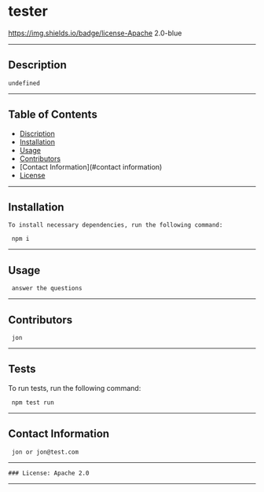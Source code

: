 
  # tester  
  https://img.shields.io/badge/license-Apache 2.0-blue
***
 
  ## Description

    undefined
***

  ## Table of Contents

  * [Discription](#description)
  * [Installation](#installation)
  * [Usage](#use)
  * [Contributors](#contributors)
  * [Contact Information](#contact information)
  * [License](#license)
***

  ## Installation

    To install necessary dependencies, run the following command:
  
     npm i
***
  ## Usage

     answer the questions
***
  ## Contributors

     jon
***
  ## Tests

  To run tests, run the following command:
  
     npm test run
  
***
  ## Contact Information

     jon or jon@test.com
***
    ### License: Apache 2.0
***  
